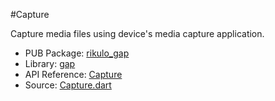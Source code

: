 #Capture

Capture media files using device's media capture application.

* PUB Package: [rikulo_gap](http://pub.dartlang.org/packages/rikulo_gap)
* Library: [gap](gap:)
* API Reference: [Capture](gap:gap)
* Source: [Capture.dart](source:gap:lib/src)
